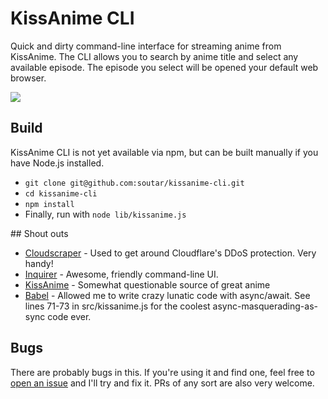 # KissAnime CLI

Quick and dirty command-line interface for streaming anime from KissAnime. The CLI allows you to search by anime title and select any available episode. The episode you select will be opened your default web browser.

![](http://i.imgur.com/gNZeXYq.gif)

## Build

KissAnime CLI is not yet available via npm, but can be built manually if you have Node.js installed.

* `git clone git@github.com:soutar/kissanime-cli.git`
* `cd kissanime-cli`
* `npm install`
* Finally, run with `node lib/kissanime.js`

## Shout outs

* [Cloudscraper](https://github.com/codemanki/cloudscraper) - Used to get around Cloudflare's DDoS protection. Very handy!
* [Inquirer](https://github.com/SBoudrias/Inquirer.js) - Awesome, friendly command-line UI.
* [KissAnime](http://kissanime.to/) - Somewhat questionable source of great anime
* [Babel](https://github.com/babel/babel) - Allowed me to write crazy lunatic code with async/await. See lines 71-73 in src/kissanime.js for the coolest async-masquerading-as-sync code ever.

## Bugs

There are probably bugs in this. If you're using it and find one, feel free to [open an issue](https://github.com/soutar/kissanime-cli/issues/new) and I'll try and fix it. PRs of any sort are also very welcome.
